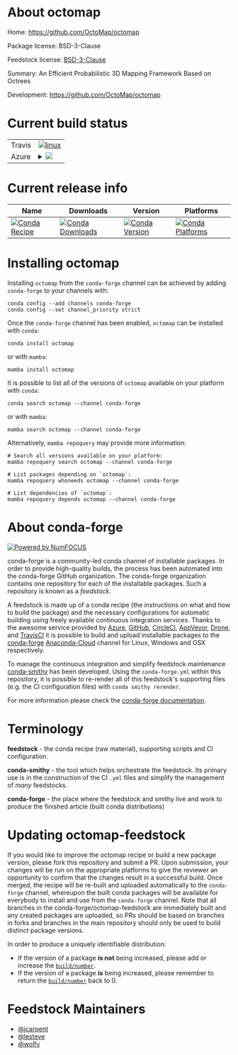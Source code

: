 About octomap
=============

Home: https://github.com/OctoMap/octomap

Package license: BSD-3-Clause

Feedstock license: [BSD-3-Clause](https://github.com/conda-forge/octomap-feedstock/blob/main/LICENSE.txt)

Summary: An Efficient Probabilistic 3D Mapping Framework Based on Octrees

Development: https://github.com/OctoMap/octomap

Current build status
====================


<table><tr>
    <td>Travis</td>
    <td>
      <a href="https://app.travis-ci.com/conda-forge/octomap-feedstock">
        <img alt="linux" src="https://img.shields.io/travis/com/conda-forge/octomap-feedstock/main.svg?label=Linux">
      </a>
    </td>
  </tr>
    
  <tr>
    <td>Azure</td>
    <td>
      <details>
        <summary>
          <a href="https://dev.azure.com/conda-forge/feedstock-builds/_build/latest?definitionId=7376&branchName=main">
            <img src="https://dev.azure.com/conda-forge/feedstock-builds/_apis/build/status/octomap-feedstock?branchName=main">
          </a>
        </summary>
        <table>
          <thead><tr><th>Variant</th><th>Status</th></tr></thead>
          <tbody><tr>
              <td>linux_64</td>
              <td>
                <a href="https://dev.azure.com/conda-forge/feedstock-builds/_build/latest?definitionId=7376&branchName=main">
                  <img src="https://dev.azure.com/conda-forge/feedstock-builds/_apis/build/status/octomap-feedstock?branchName=main&jobName=linux&configuration=linux_64_" alt="variant">
                </a>
              </td>
            </tr><tr>
              <td>linux_aarch64</td>
              <td>
                <a href="https://dev.azure.com/conda-forge/feedstock-builds/_build/latest?definitionId=7376&branchName=main">
                  <img src="https://dev.azure.com/conda-forge/feedstock-builds/_apis/build/status/octomap-feedstock?branchName=main&jobName=linux&configuration=linux_aarch64_" alt="variant">
                </a>
              </td>
            </tr><tr>
              <td>linux_ppc64le</td>
              <td>
                <a href="https://dev.azure.com/conda-forge/feedstock-builds/_build/latest?definitionId=7376&branchName=main">
                  <img src="https://dev.azure.com/conda-forge/feedstock-builds/_apis/build/status/octomap-feedstock?branchName=main&jobName=linux&configuration=linux_ppc64le_" alt="variant">
                </a>
              </td>
            </tr><tr>
              <td>osx_64</td>
              <td>
                <a href="https://dev.azure.com/conda-forge/feedstock-builds/_build/latest?definitionId=7376&branchName=main">
                  <img src="https://dev.azure.com/conda-forge/feedstock-builds/_apis/build/status/octomap-feedstock?branchName=main&jobName=osx&configuration=osx_64_" alt="variant">
                </a>
              </td>
            </tr><tr>
              <td>osx_arm64</td>
              <td>
                <a href="https://dev.azure.com/conda-forge/feedstock-builds/_build/latest?definitionId=7376&branchName=main">
                  <img src="https://dev.azure.com/conda-forge/feedstock-builds/_apis/build/status/octomap-feedstock?branchName=main&jobName=osx&configuration=osx_arm64_" alt="variant">
                </a>
              </td>
            </tr><tr>
              <td>win_64</td>
              <td>
                <a href="https://dev.azure.com/conda-forge/feedstock-builds/_build/latest?definitionId=7376&branchName=main">
                  <img src="https://dev.azure.com/conda-forge/feedstock-builds/_apis/build/status/octomap-feedstock?branchName=main&jobName=win&configuration=win_64_" alt="variant">
                </a>
              </td>
            </tr>
          </tbody>
        </table>
      </details>
    </td>
  </tr>
</table>

Current release info
====================

| Name | Downloads | Version | Platforms |
| --- | --- | --- | --- |
| [![Conda Recipe](https://img.shields.io/badge/recipe-octomap-green.svg)](https://anaconda.org/conda-forge/octomap) | [![Conda Downloads](https://img.shields.io/conda/dn/conda-forge/octomap.svg)](https://anaconda.org/conda-forge/octomap) | [![Conda Version](https://img.shields.io/conda/vn/conda-forge/octomap.svg)](https://anaconda.org/conda-forge/octomap) | [![Conda Platforms](https://img.shields.io/conda/pn/conda-forge/octomap.svg)](https://anaconda.org/conda-forge/octomap) |

Installing octomap
==================

Installing `octomap` from the `conda-forge` channel can be achieved by adding `conda-forge` to your channels with:

```
conda config --add channels conda-forge
conda config --set channel_priority strict
```

Once the `conda-forge` channel has been enabled, `octomap` can be installed with `conda`:

```
conda install octomap
```

or with `mamba`:

```
mamba install octomap
```

It is possible to list all of the versions of `octomap` available on your platform with `conda`:

```
conda search octomap --channel conda-forge
```

or with `mamba`:

```
mamba search octomap --channel conda-forge
```

Alternatively, `mamba repoquery` may provide more information:

```
# Search all versions available on your platform:
mamba repoquery search octomap --channel conda-forge

# List packages depending on `octomap`:
mamba repoquery whoneeds octomap --channel conda-forge

# List dependencies of `octomap`:
mamba repoquery depends octomap --channel conda-forge
```


About conda-forge
=================

[![Powered by
NumFOCUS](https://img.shields.io/badge/powered%20by-NumFOCUS-orange.svg?style=flat&colorA=E1523D&colorB=007D8A)](https://numfocus.org)

conda-forge is a community-led conda channel of installable packages.
In order to provide high-quality builds, the process has been automated into the
conda-forge GitHub organization. The conda-forge organization contains one repository
for each of the installable packages. Such a repository is known as a *feedstock*.

A feedstock is made up of a conda recipe (the instructions on what and how to build
the package) and the necessary configurations for automatic building using freely
available continuous integration services. Thanks to the awesome service provided by
[Azure](https://azure.microsoft.com/en-us/services/devops/), [GitHub](https://github.com/),
[CircleCI](https://circleci.com/), [AppVeyor](https://www.appveyor.com/),
[Drone](https://cloud.drone.io/welcome), and [TravisCI](https://travis-ci.com/)
it is possible to build and upload installable packages to the
[conda-forge](https://anaconda.org/conda-forge) [Anaconda-Cloud](https://anaconda.org/)
channel for Linux, Windows and OSX respectively.

To manage the continuous integration and simplify feedstock maintenance
[conda-smithy](https://github.com/conda-forge/conda-smithy) has been developed.
Using the ``conda-forge.yml`` within this repository, it is possible to re-render all of
this feedstock's supporting files (e.g. the CI configuration files) with ``conda smithy rerender``.

For more information please check the [conda-forge documentation](https://conda-forge.org/docs/).

Terminology
===========

**feedstock** - the conda recipe (raw material), supporting scripts and CI configuration.

**conda-smithy** - the tool which helps orchestrate the feedstock.
                   Its primary use is in the construction of the CI ``.yml`` files
                   and simplify the management of *many* feedstocks.

**conda-forge** - the place where the feedstock and smithy live and work to
                  produce the finished article (built conda distributions)


Updating octomap-feedstock
==========================

If you would like to improve the octomap recipe or build a new
package version, please fork this repository and submit a PR. Upon submission,
your changes will be run on the appropriate platforms to give the reviewer an
opportunity to confirm that the changes result in a successful build. Once
merged, the recipe will be re-built and uploaded automatically to the
`conda-forge` channel, whereupon the built conda packages will be available for
everybody to install and use from the `conda-forge` channel.
Note that all branches in the conda-forge/octomap-feedstock are
immediately built and any created packages are uploaded, so PRs should be based
on branches in forks and branches in the main repository should only be used to
build distinct package versions.

In order to produce a uniquely identifiable distribution:
 * If the version of a package **is not** being increased, please add or increase
   the [``build/number``](https://docs.conda.io/projects/conda-build/en/latest/resources/define-metadata.html#build-number-and-string).
 * If the version of a package **is** being increased, please remember to return
   the [``build/number``](https://docs.conda.io/projects/conda-build/en/latest/resources/define-metadata.html#build-number-and-string)
   back to 0.

Feedstock Maintainers
=====================

* [@jcarpent](https://github.com/jcarpent/)
* [@lesteve](https://github.com/lesteve/)
* [@wolfv](https://github.com/wolfv/)

